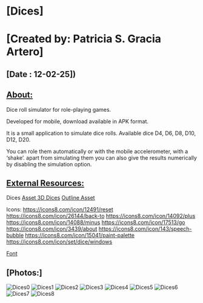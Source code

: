 
# [Dices]

[Created by: Patricia S. Gracia Artero]
===============================================================================================================

[Date : 12-02-25])
--------------------------------------------------------------------

[About:](https://github.com/ptrcia/rolling-dice#about)
--------------------------------------------------
Dice roll simulator for role-playing games.

Developed for mobile, download available in APK format.

It is a small application to simulate dice rolls. Available dice D4, D6, D8, D10, D12, D20.

You can role them automatically or with the mobile accelerometer, with a ‘shake’. apart from simulating them you can also give the results numerically by disabling the simulation option.


## [External Resources:](https://github.com/ptrcia/cometa#external-resources)

Dices
[Asset 3D Dices](https://assetstore.unity.com/packages/3d/environments/collection-dice-set-for-role-playing-games-202821)
[Outline Asset](https://assetstore.unity.com/packages/tools/particles-effects/quick-outline-115488?srsltid=AfmBOopiXLVIuzROWesWU3LO7sjICWnZ_DL4_5XrJdqev0I-FsQgr5hu)

Icons:
https://icons8.com/icon/12491/reset
https://icons8.com/icon/26144/back-to
https://icons8.com/icon/14092/plus
https://icons8.com/icon/14088/minus
https://icons8.com/icon/17513/go
https://icons8.com/icon/3439/about
https://icons8.com/icon/143/speech-bubble
https://icons8.com/icon/15041/paint-palette
https://icons8.com/icon/set/dice/windows

[Font](https://fonts.google.com/specimen/Poppins)

## [Photos:]

![Dices0](https://ptrcia.github.io/porfolio/images/Dices/dices0.png)
![Dices1](https://ptrcia.github.io/porfolio/images/Dices/dices1.png)
![Dices2](https://ptrcia.github.io/porfolio/images/Dices/dices2.png)
![Dices3](https://ptrcia.github.io/porfolio/images/Dices/dices3.png)
![Dices4](https://ptrcia.github.io/porfolio/images/Dices/dices4.png)
![Dices5](https://ptrcia.github.io/porfolio/images/Dices/dices5.png)
![Dices6](https://ptrcia.github.io/porfolio/images/Dices/dices6.png)
![Dices7](https://ptrcia.github.io/porfolio/images/Dices/dices7.png)
![Dices8](https://ptrcia.github.io/porfolio/images/Dices/dices8.png)
